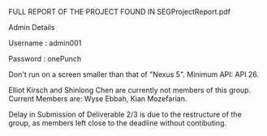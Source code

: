 FULL REPORT OF THE PROJECT FOUND IN SEGProjectReport.pdf

Admin Details

Username : admin001

Password : onePunch

Don't run on a screen smaller than that of "Nexus 5".
Minimum API: API 26.

Elliot Kirsch and Shinlong Chen are currently not members of this group.
Current Members are: Wyse Ebbah, Kian Mozefarian.

Delay in Submission of Deliverable 2/3 is due to the restructure of the group, as members
left close to the deadline without contibuting.
